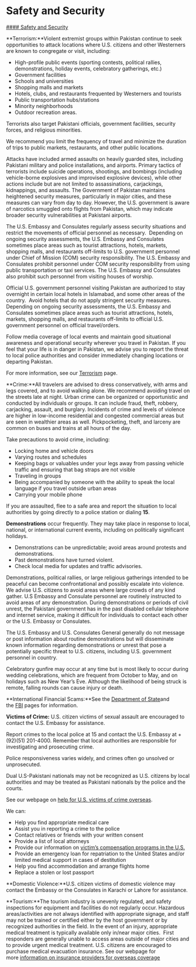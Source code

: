 # Safety and Security

[#### Safety and Security](javascript:void(0); "Safety and Security")

**Terrorism:**Violent extremist groups within Pakistan continue to seek opportunities to attack locations where U.S. citizens and other Westerners are known to congregate or visit, including:

* High-profile public events (sporting contests, political rallies, demonstrations, holiday events, celebratory gatherings, etc.)
* Government facilities
* Schools and universities
* Shopping malls and markets
* Hotels, clubs, and restaurants frequented by Westerners and tourists
* Public transportation hubs/stations
* Minority neighborhoods
* Outdoor recreation areas.

Terrorists also target Pakistani officials, government facilities, security forces, and religious minorities.

We recommend you limit the frequency of travel and minimize the duration of trips to public markets, restaurants, and other public locations.

Attacks have included armed assaults on heavily guarded sites, including Pakistani military and police installations, and airports. Primary tactics of terrorists include suicide operations, shootings, and bombings (including vehicle-borne explosives and improvised explosive devices), while other actions include but are not limited to assassinations, carjackings, kidnappings, and assaults. The Government of Pakistan maintains heightened security measures, particularly in major cities, and these measures can vary from day to day. However, the U.S. government is aware of narcotics smuggled onto flights from Pakistan, which may indicate broader security vulnerabilities at Pakistani airports.

The U.S. Embassy and Consulates regularly assess security situations and restrict the movements of official personnel as necessary.  Depending on ongoing security assessments, the U.S. Embassy and Consulates sometimes place areas such as tourist attractions, hotels, markets, shopping malls, and restaurants off-limits to U.S. government personnel under Chief of Mission (COM) security responsibility. The U.S. Embassy and Consulates prohibit personnel under COM security responsibility from using public transportation or taxi services. The U.S. Embassy and Consulates also prohibit such personnel from visiting houses of worship.

Official U.S. government personnel visiting Pakistan are authorized to stay overnight in certain local hotels in Islamabad, and some other areas of the country.  Avoid hotels that do not apply stringent security measures. Depending on ongoing security assessments, the U.S. Embassy and Consulates sometimes place areas such as tourist attractions, hotels, markets, shopping malls, and restaurants off-limits to official U.S. government personnel on official travel/orders.

Follow media coverage of local events and maintain good situational awareness and operational security wherever you travel in Pakistan. If you feel that your life is in danger in Pakistan, we advise you to report the threat to local police authorities and consider immediately changing locations or departing Pakistan.

For more information, see our [Terrorism](https://travel.state.gov/content/travel/en/international-travel/emergencies/terrorism.html) page.

**Crime:**All travelers are advised to dress conservatively, with arms and legs covered, and to avoid walking alone. We recommend avoiding travel on the streets late at night. Urban crime can be organized or opportunistic and conducted by individuals or groups. It can include fraud, theft, robbery, carjacking, assault, and burglary. Incidents of crime and levels of violence are higher in low-income residential and congested commercial areas but are seen in wealthier areas as well. Pickpocketing, theft, and larceny are common on buses and trains at all hours of the day.

Take precautions to avoid crime, including:

* Locking home and vehicle doors
* Varying routes and schedules
* Keeping bags or valuables under your legs away from passing vehicle traffic and ensuring that bag straps are not visible
* Traveling in groups
* Being accompanied by someone with the ability to speak the local language if you travel outside urban areas
* Carrying your mobile phone

If you are assaulted, flee to a safe area and report the situation to local authorities by going directly to a police station or dialing **15**.

**Demonstrations** occur frequently. They may take place in response to local, national, or international current events, including on politically significant holidays.

* Demonstrations can be unpredictable; avoid areas around protests and demonstrations.
* Past demonstrations have turned violent.
* Check local media for updates and traffic advisories.

Demonstrations, political rallies, or large religious gatherings intended to be peaceful can become confrontational and possibly escalate into violence. We advise U.S. citizens to avoid areas where large crowds of any kind gather. U.S Embassy and Consulate personnel are routinely instructed to avoid areas of any demonstration. During demonstrations or periods of civil unrest, the Pakistani government has in the past disabled cellular telephone and internet service, making it difficult for individuals to contact each other or the U.S. Embassy or Consulates.

The U.S. Embassy and U.S. Consulates General generally do not message or post information about routine demonstrations but will disseminate known information regarding demonstrations or unrest that pose a potentially specific threat to U.S. citizens, including U.S. government personnel in country.

Celebratory gunfire may occur at any time but is most likely to occur during wedding celebrations, which are frequent from October to May, and on holidays such as New Year’s Eve. Although the likelihood of being struck is remote, falling rounds can cause injury or death.

**International Financial Scams:**See the [Department of State](http://travel.state.gov/content/passports/english/emergencies/scams.html)and the [FBI](http://www.fbi.gov/scams-safety/fraud) pages for information.

**Victims of Crime:** U.S. citizen victims of sexual assault are encouraged to contact the U.S. Embassy for assistance.

Report crimes to the local police at 15 and contact the U.S. Embassy at +(92)(51) 201-4000. Remember that local authorities are responsible for investigating and prosecuting crime.

Police responsiveness varies widely, and crimes often go unsolved or unprosecuted.

Dual U.S-Pakistani nationals may not be recognized as U.S. citizens by local authorities and may be treated as Pakistani nationals by the police and the courts.

See our webpage on [help for U.S. victims of crime overseas](http://travel.state.gov/content/passports/en/emergencies/victims.html).

We can:

* Help you find appropriate medical care
* Assist you in reporting a crime to the police
* Contact relatives or friends with your written consent
* Provide a list of local attorneys
* Provide our information on [victim’s compensation programs in the U.S.](http://travel.state.gov/content/passports/english/emergencies/victims.html)
* Provide an emergency loan for repatriation to the United States and/or limited medical support in cases of destitution
* Help you find accommodation and arrange flights home
* Replace a stolen or lost passport

**Domestic Violence:**U.S. citizen victims of domestic violence may contact the Embassy or the Consulates in Karachi or Lahore for assistance.

**Tourism:**The tourism industry is unevenly regulated, and safety inspections for equipment and facilities do not regularly occur. Hazardous areas/activities are not always identified with appropriate signage, and staff may not be trained or certified either by the host government or by recognized authorities in the field. In the event of an injury, appropriate medical treatment is typically available only in/near major cities.  First responders are generally unable to access areas outside of major cities and to provide urgent medical treatment. U.S. citizens are encouraged to purchase medical evacuation insurance. See our webpage for more [information on insurance providers for overseas coverage](https://travel.state.gov/content/travel/en/international-travel/before-you-go/your-health-abroad/Insurance_Coverage_Overseas.html?cq_ck=1708701048867)